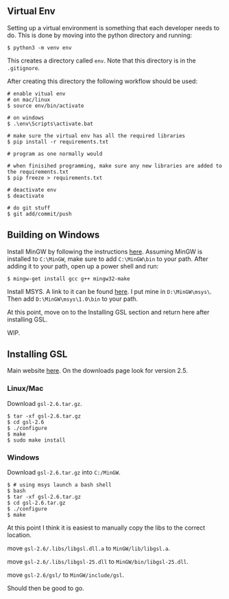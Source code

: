 

## Virtual Env
Setting up a virtual environment is something that each developer needs to do. This is done by moving into the python directory and running:

```$ python3 -m venv env```

This creates a directory called `env`. Note that this directory is in the `.gitignore`.

After creating this directory the following workflow should be used:
```
# enable vitual env
# on mac/linux
$ source env/bin/activate

# on windows
$ .\env\Scripts\activate.bat

# make sure the virtual env has all the required libraries
$ pip install -r requirements.txt

# program as one normally would

# when finisihed programming, make sure any new libraries are added to the requirements.txt
$ pip freeze > requirements.txt

# deactivate env
$ deactivate

# do git stuff
$ git add/commit/push

```


## Building on Windows

Install MinGW by following the instructions [here](http://www.mingw.org/wiki/Getting_Started). 
Assuming MinGW is installed to `C:\MinGW`, make sure to add `C:\MinGW\bin` to your path.
After adding it to your path, open up a power shell and run:
```
$ mingw-get install gcc g++ mingw32-make
```

Install MSYS. A link to it can be found [here](http://www.mingw.org/wiki/MSYS).
I put mine in `D:\MinGW\msys\`. Then add `D:\MinGW\msys\1.0\bin` to your path.

At this point, move on to the Installing GSL section and return here after installing GSL.

WIP.


## Installing GSL

Main website [here](https://www.gnu.org/software/gsl/). On the downloads page look for version 2.5.

### Linux/Mac

Download `gsl-2.6.tar.gz`.
```
$ tar -xf gsl-2.6.tar.gz
$ cd gsl-2.6
$ ./configure
$ make
$ sudo make install
```

### Windows

Download `gsl-2.6.tar.gz` into `C:/MinGW`.

```
$ # using msys launch a bash shell
$ bash
$ tar -xf gsl-2.6.tar.gz
$ cd gsl-2.6.tar.gz
$ ./configure
$ make
```

At this point I think it is easiest to manually copy the libs to the correct location.

move `gsl-2.6/.libs/libgsl.dll.a` to `MinGW/lib/libgsl.a`.

move `gsl-2.6/.libs/libgsl-25.dll` to `MinGW/bin/libgsl-25.dll`.

move `gsl-2.6/gsl/` to `MinGW/include/gsl`.

Should then be good to go.



